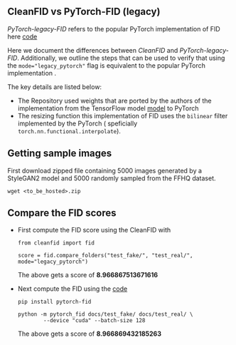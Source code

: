 ## CleanFID vs PyTorch-FID (legacy)
*PyTorch-legacy-FID* refers to the popular PyTorch implementation of FID here [code](https://github.com/mseitzer/pytorch-fid/)

Here we document the differences between *CleanFID* and *PyTorch-legacy-FID*. 
Additionally, we outline the steps that can be used to verify that using the `mode="legacy_pytorch"` flag is equivalent to the popular PyTorch implementation . 

The key details are listed below:
  - The Repository used weights that are ported by the authors of the implementation from the TensorFlow model [model](http://download.tensorflow.org/models/image/imagenet/inception-2015-12-05.tgz) to PyTorch
  - The resizing function this implementation of FID uses the `bilinear` filter implemented by the PyTorch ( speficially `torch.nn.functional.interpolate`). 

## Getting sample images
First download zipped file containing 5000 images generated by a StyleGAN2 model and 5000 randomly sampled from the FFHQ dataset. 
```
wget <to_be_hosted>.zip
```

## Compare the FID scores

  - First compute the FID score using the CleanFID with
    ```
    from cleanfid import fid

    score = fid.compare_folders("test_fake/", "test_real/", mode="legacy_pytorch")
    ```
    The above gets a score of **8.966867513671616**

  - Next compute the FID using the [code](https://github.com/mseitzer/pytorch-fid/)
    ```
    pip install pytorch-fid

    python -m pytorch_fid docs/test_fake/ docs/test_real/ \
            --device "cuda" --batch-size 128
    ```
    The above gets a score of **8.966869432185263**